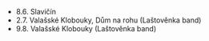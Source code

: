 - 8.6. Slavičín
- 2.7. Valašské Klobouky, Dům na rohu (Laštověnka band)
- 9.8. Valašské Klobouky (Laštověnka band)